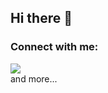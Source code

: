 ## Hi there 👋

<h3 align="left">Connect with me:</h3>
<p align="left">
</p>

<div align="left">
 <img src="https://skillicons.dev/icons?i=python,html,java,css,svelte,mongodb,,mysql,graphdb,spring,docker,git&theme=dark&perline=7"><br>
 and more...
</div>


